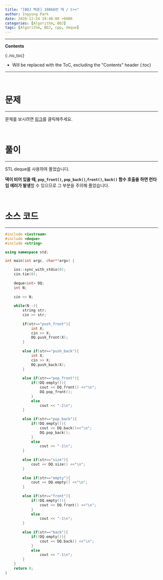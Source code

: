 ```yaml
---
title: "[BOJ 백준] 10866번 덱 / C++"
author: Ingyung Park
date: 2020-12-24 19:40:00 +0900
categories: [Algorithm, BOJ]
tags: [Algorithm, BOJ, cpp, deque]
---
```


---
**Contents**

{:.no_toc}

* Will be replaced with the ToC, excluding the "Contents" header
{:toc}
---

<br/>

# **문제**

---



문제를 보시려면 [링크](https://www.acmicpc.net/problem/10866)를 클릭해주세요. 

<br/>

# **풀이**

---

STL deque를 사용하여 풀었습니다.

**덱이 비어 있을 때, `pop_front()`, `pop_back()`,`front()`, `back()` 함수 호출을 하면 런타임 에러가 발생**할 수 있으므로 그 부분을 주의해 풀었습니다.



<br/>

# **소스 코드**

---



```c++
#include <iostream>
#include <deque>
#include <string>

using namespace std;

int main(int argc, char**argv) {

	ios::sync_with_stdio(0);
	cin.tie(0);
		
	deque<int> DQ;
	int N;
	
	cin >> N;
	
	while(N--){
		string str;
		cin >> str;
		
		if(str=="push_front"){
			int X;
			cin >> X;
			DQ.push_front(X);
		}
		
		else if(str=="push_back"){
			int X;
			cin >> X;
			DQ.push_back(X);
		}
		
		else if(str=="pop_front"){
			if(!DQ.empty()){
				cout << DQ.front() <<"\n";
				DQ.pop_front();
			}
			else
				cout << "-1\n";
		}
		
		else if(str=="pop_back"){
			if(!DQ.empty()){
				cout << DQ.back()<<"\n";
				DQ.pop_back();
			}
			else
				cout << "-1\n";
		}
		
		else if(str=="size"){
			cout << DQ.size() <<"\n";
		}
		
		else if(str=="empty"){
			cout << DQ.empty() <<"\n";
		}
		
		else if(str=="front"){
			if(!DQ.empty()){
				cout << DQ.front() <<"\n";
			}
			else
				cout << "-1\n";
		}
		
		else if(str=="back"){
			if(!DQ.empty()){
				cout << DQ.back() <<"\n";
			}
			else
				cout << "-1\n";
		}
	}		
	return 0;
}
```

<br/>

<br/>